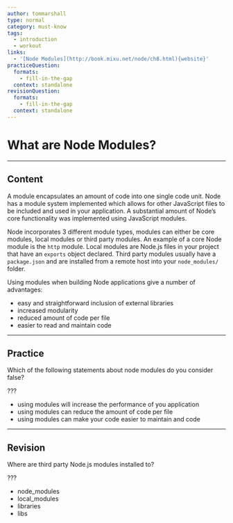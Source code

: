 ```yaml
---
author: tommarshall
type: normal
category: must-know
tags:
  - introduction
  - workout
links:
  - '[Node Modules](http://book.mixu.net/node/ch8.html){website}'
practiceQuestion:
  formats:
    - fill-in-the-gap
  context: standalone
revisionQuestion:
  formats:
    - fill-in-the-gap
  context: standalone
---
```


# What are Node Modules?


---

## Content

A module encapsulates an amount of code into one single code unit. Node has a module system implemented which allows for other JavaScript files to be included and used in your application. A substantial amount of Node’s core functionality was implemented using JavaScript modules.

Node incorporates 3 different module types, modules can either be core modules, local modules or third party modules. An example of a core Node module is the `http` module. Local modules are Node.js files in your project that have an `exports` object declared. Third party modules usually have a `package.json` and are installed from a remote host into your `node_modules/` folder.

Using modules when building Node applications give a number of advantages:

- easy and straightforward inclusion of external libraries
- increased modularity
- reduced amount of code per file
- easier to read and maintain code


---

## Practice

Which of the following statements about node modules do you consider false?

???

- using modules will increase the performance of you application
- using modules can reduce the amount of code per file
- using modules can make your code easier to maintain and code


---

## Revision

Where are third party Node.js modules installed to?

???

- node_modules
- local_modules
- libraries
- libs
